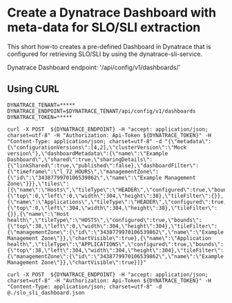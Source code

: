 # Create a Dynatrace Dashboard with meta-data for SLO/SLI extraction

This short how-to creates a pre-defined Dashboard in Dynatrace that is configured for retrieving SLO/SLI by using the dynatrace-sli-service.

Dynatrace Dashboard endpoint: '/api/config/v1/dashboards/'

## Using CURL

```console
DYNATRACE_TENANT=*****
DYNATRACE_ENDPOINT=$DYNATRACE_TENANT/api/config/v1/dashboards
DYNATRACE_TOKEN=*****
```

```console
curl -X POST  ${DYNATRACE_ENDPOINT} -H "accept: application/json; charset=utf-8" -H "Authorization: Api-Token ${DYNATRACE_TOKEN}" -H "Content-Type: application/json; charset=utf-8" -d "{\"metadata\":{\"configurationVersions\":[4,2],\"clusterVersion\":\"Mock version\"},\"dashboardMetadata\":{\"name\":\"Example Dashboard\",\"shared\":true,\"sharingDetails\":{\"linkShared\":true,\"published\":false},\"dashboardFilter\":{\"timeframe\":\"l_72_HOURS\",\"managementZone\":{\"id\":\"3438779970106539862\",\"name\":\"Example Management Zone\"}}},\"tiles\":[{\"name\":\"Hosts\",\"tileType\":\"HEADER\",\"configured\":true,\"bounds\":{\"top\":0,\"left\":0,\"width\":304,\"height\":38},\"tileFilter\":{}},{\"name\":\"Applications\",\"tileType\":\"HEADER\",\"configured\":true,\"bounds\":{\"top\":0,\"left\":304,\"width\":304,\"height\":38},\"tileFilter\":{}},{\"name\":\"Host health\",\"tileType\":\"HOSTS\",\"configured\":true,\"bounds\":{\"top\":38,\"left\":0,\"width\":304,\"height\":304},\"tileFilter\":{\"managementZone\":{\"id\":\"3438779970106539862\",\"name\":\"Example Management Zone\"}},\"chartVisible\":true},{\"name\":\"Application health\",\"tileType\":\"APPLICATIONS\",\"configured\":true,\"bounds\":{\"top\":38,\"left\":304,\"width\":304,\"height\":304},\"tileFilter\":{\"managementZone\":{\"id\":\"3438779970106539862\",\"name\":\"Example Management Zone\"}},\"chartVisible\":true}]}"
```

```console
curl -X POST  ${DYNATRACE_ENDPOINT} -H "accept: application/json; charset=utf-8" -H "Authorization: Api-Token ${DYNATRACE_TOKEN}" -H "Content-Type: application/json; charset=utf-8" -d @./slo_sli_dashboard.json
```
